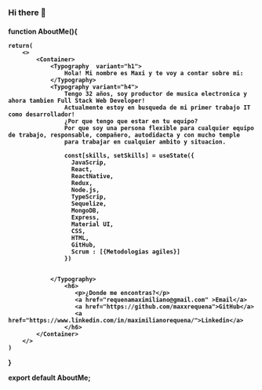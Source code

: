 ### Hi there 👋

<h4>
function AboutMe(){
    
    return(
        <>
            <Container>
                <Typography  variant="h1">
                    Hola! Mi nombre es Maxi y te voy a contar sobre mi:
                </Typography>
                <Typography variant="h4">
                    Tengo 32 años, soy productor de musica electronica y ahora tambien Full Stack Web Developer!
                    Actualmente estoy en busqueda de mi primer trabajo IT como desarrollador!
                    ¿Por que tengo que estar en tu equipo?
                    Por que soy una persona flexible para cualquier equipo de trabajo, responsable, compañero, autodidacta y con mucho temple 
                    para trabajar en cualquier ambito y situacion. 

                    const[skills, setSkills] = useState({
                      JavaScrip,
                      React,
                      ReactNative,
                      Redux,
                      Node.js,
                      TypeScrip,
                      Sequelize,
                      MongoDB, 
                      Express,
                      Material UI,
                      CSS,
                      HTML,
                      GitHub,
                      Scrum : [{Metodologias agiles}]
                    }) 
                    

                </Typography>
                    <h6>
                       <p>¿Donde me encontras?</p>
                       <a href="requenamaximiliano@gmail.com" >Email</a>
                       <a href="https://github.com/maxxrequena">GitHub</a>
                       <a href="https://www.linkedin.com/in/maximilianorequena/">Linkedin</a>
                    </h6>
            </Container>
        </>
    )
}

export default AboutMe;

</h4>
